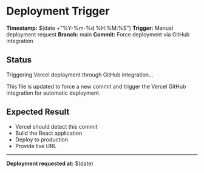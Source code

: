 # Deployment Trigger

**Timestamp:** $(date +"%Y-%m-%d %H:%M:%S")
**Trigger:** Manual deployment request
**Branch:** main
**Commit:** Force deployment via GitHub integration

## Status
Triggering Vercel deployment through GitHub integration...

This file is updated to force a new commit and trigger the Vercel GitHub integration for automatic deployment.

## Expected Result
- Vercel should detect this commit
- Build the React application
- Deploy to production
- Provide live URL

---
**Deployment requested at:** $(date)

